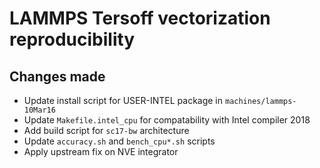 # LAMMPS Tersoff vectorization reproducibility

## Changes made

- Update install script for USER-INTEL package in `machines/lammps-10Mar16`
- Update `Makefile.intel_cpu` for compatability with Intel compiler 2018
- Add build script for `sc17-bw` architecture
- Update `accuracy.sh` and `bench_cpu*.sh` scripts
- Apply upstream fix on NVE integrator
